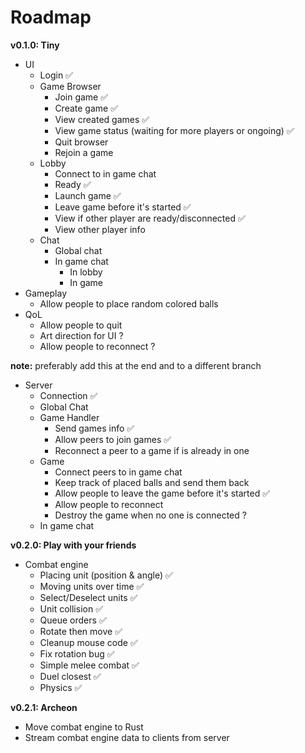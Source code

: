 # Roadmap

**v0.1.0: Tiny** 
- UI
    - Login ✅
    - Game Browser 
        - Join game ✅
        - Create game ✅
        - View created games ✅
        - View game status (waiting for more players or ongoing) ✅
        - Quit browser
        - Rejoin a game
    - Lobby
        - Connect to in game chat
        - Ready ✅
        - Launch game ✅
        - Leave game before it's started ✅
        - View if other player are ready/disconnected ✅
        - View other player info
    - Chat
        - Global chat
        - In game chat
            - In lobby
            - In game
- Gameplay
    - Allow people to place random colored balls
- QoL
    - Allow people to quit
    - Art direction for UI ?
    - Allow people to reconnect ?
    
**note:** preferably add this at the end and to a different branch

- Server
    - Connection ✅
    - Global Chat
    - Game Handler
        - Send games info ✅
        - Allow peers to join games ✅
        - Reconnect a peer to a game if is already in one
    - Game
        - Connect peers to in game chat
        - Keep track of placed balls and send them back
        - Allow people to leave the game before it's started ✅
        - Allow people to reconnect 
        - Destroy the game when no one is connected ?
    - In game chat
    

**v0.2.0: Play with your friends**
- Combat engine
    - Placing unit (position & angle) ✅
    - Moving units over time ✅
    - Select/Deselect units ✅
    - Unit collision ✅
    - Queue orders ✅
    - Rotate then move ✅
    - Cleanup mouse code ✅
    - Fix rotation bug ✅
    - Simple melee combat ✅
    - Duel closest ✅
    - Physics ✅

**v0.2.1: Archeon**
- Move combat engine to Rust
- Stream combat engine data to clients from server

